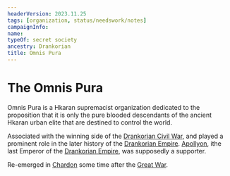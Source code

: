 ```yaml
---
headerVersion: 2023.11.25
tags: [organization, status/needswork/notes]
campaignInfo:
name:
typeOf: secret society
ancestry: Drankorian
title: Omnis Pura
---
```

# The Omnis Pura

Omnis Pura is a Hkaran supremacist organization dedicated to the proposition that it is only the pure blooded descendants of the ancient Hkaran urban elite that are destined to control the world.

Associated with the winning side of the [Drankorian Civil War](<../../events/drankorian-civil-war.md>), and played a prominent role in the later history of the [Drankorian Empire](<../../history/drankorian-era/drankorian-empire.md>). [Apollyon](<../../people/historical-figures/drankorian-emperors/apollyon.md>), ithe last Emperor of the [Drankorian Empire](<../../history/drankorian-era/drankorian-empire.md>), was supposedly a supporter. 

Re-emerged in [Chardon](<../../gazetteer/west-coast/chardonian-empire/chardon/chardon.md>) some time after the [Great War](<../../events/1500s/great-war.md>). 